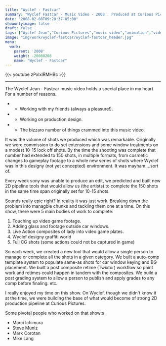```yaml
---
title: "Wyclef - Fastcar"
summary: "Wyclef Fastcar - Music Video - 2008 . Produced at Curious Pictures."
date: "2008-02-08T09:20:37-05:00"
showonlyimage: false
draft: false
tags: ["Wyclef Jean","Curious Pictures","music video","animation","video game","compositing"]
image: "img/work/wyclef-fastcar/wyclef-fastcar_header.jpg"
menu:
  work:
    parent: '2008'
    weight: -20080208
    name: "Wyclef - Fastcar"
---
```


{{< youtube zPxlxlRMHBc >}}

---


The Wyclef Jean - Fastcar music video holds a special place in my heart. For a number of reasons.

- - Working with my friends (always a pleasure!).
- - Working on production design.
- - The bizzaro number of things crammed into this music video.

It was the volume of shots we produced which was remarkable. Originally we were commission to do set extensions and some window treatments on a modest 10-15 lock off shots. By the time the shooting was complete that number had extended to 150 shots, in multiple formats, from cosmetic changes to gameplay footage to a whole new series of shots where Wyclef was in this designy (not yet concepted) environment. It was mayham....sort of.

Every week sony was unable to produce an edit, we predicted and built new 2D pipeline tools that would allow us (the artists) to complete the 150 shots in the same time span originally set for 10-15 shots.

Sounds really epic right? In reality it was just work. Breaking down the problem into managble chunks and tackling them one at a time. On this show, there were 5 main bodies of work to complete:

1. Touching up video game footage.
2. Adding glass and footage outside car windows.
3. Live Action composites of lady into video game plates.
4. Wyclef designy graffiti world
5. Full CG shots (some actions could not be captured in game)

So each week, we created a new tool that would allow a single person to manage or complete all the shots in a given category.
We built a auto-comp template system to populate same-as shots for car window keying and BG placement.
We built a post composite retime (Twixtor) workflow so paint work and retimes could happen in tandem with the composites.
We build a post grading system to allow a person to publish and apply grades to any comp before finaling.
etc.

I really enjoyed my time on this show. On Wyclef, though we didn't know it at the time, we were building the base of what would become of strong 2D production pipeline at Curious Pictures.

Some pivotal people who worked on that show:s

- Marci Ichimura
- Steve Muniz
- Mark Corotan
- Mike Lang
